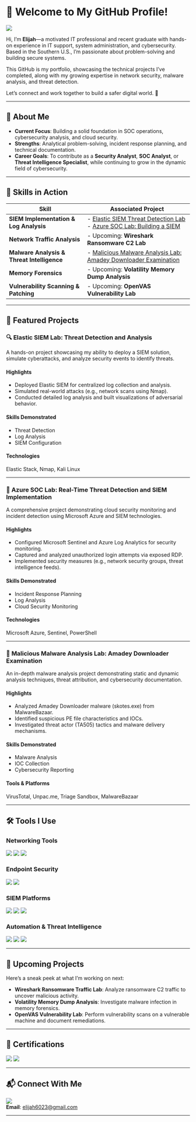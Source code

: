 # **👋 Welcome to My GitHub Profile!**  
<a href="https://www.linkedin.com/in/darralynmiller23"><img src="https://img.shields.io/badge/-LinkedIn-0072b1?&style=for-the-badge&logo=linkedin&logoColor=white" /></a>  

Hi, I’m **Elijah**—a motivated IT professional and recent graduate with hands-on experience in IT support, system administration, and cybersecurity. Based in the Southern U.S., I’m passionate about problem-solving and building secure systems.  

This GitHub is my portfolio, showcasing the technical projects I’ve completed, along with my growing expertise in network security, malware analysis, and threat detection.  

Let’s connect and work together to build a safer digital world. 🌟  

---

## **🌟 About Me**  
- **Current Focus**: Building a solid foundation in SOC operations, cybersecurity analysis, and cloud security.  
- **Strengths**: Analytical problem-solving, incident response planning, and technical documentation.  
- **Career Goals**: To contribute as a **Security Analyst**, **SOC Analyst**, or **Threat Intelligence Specialist**, while continuing to grow in the dynamic field of cybersecurity.  

---

## **🚀 Skills in Action**  

| **Skill**                                 | **Associated Project**                                                                                                                                                                                                                                                                                                            |
|-------------------------------------------|----------------------------------------------------------------------------------------------------------------------------------------------------------------------------------------------------------------------------------------------------------------------------------------------------------------------------|
| **SIEM Implementation & Log Analysis**   | - [Elastic SIEM Threat Detection Lab](#elastic-siem-threat-detection-lab)  <br>- [Azure SOC Lab: Building a SIEM](#azure-soc-lab-real-time-threat-detection-and-siem-implementation)                                                                                                     |
| **Network Traffic Analysis**              | - Upcoming: **Wireshark Ransomware C2 Lab**                                                                                                                                                                                                                                                                                  |
| **Malware Analysis & Threat Intelligence** | - [Malicious Malware Analysis Lab: Amadey Downloader Examination](#malicious-malware-analysis-lab-amadey-downloader-examination)                                                                                                                                                                                             |
| **Memory Forensics**                      | - Upcoming: **Volatility Memory Dump Analysis**                                                                                                                                                                                                                                                                              |
| **Vulnerability Scanning & Patching**     | - Upcoming: **OpenVAS Vulnerability Lab**                                                                                                                                                                                                                                                                                     |

---

## **📂 Featured Projects**

### 🔍 **Elastic SIEM Lab: Threat Detection and Analysis**  
A hands-on project showcasing my ability to deploy a SIEM solution, simulate cyberattacks, and analyze security events to identify threats.  

#### **Highlights**  
- Deployed Elastic SIEM for centralized log collection and analysis.  
- Simulated real-world attacks (e.g., network scans using Nmap).  
- Conducted detailed log analysis and built visualizations of adversarial behavior.  

#### **Skills Demonstrated**  
- Threat Detection  
- Log Analysis  
- SIEM Configuration  

#### **Technologies**  
Elastic Stack, Nmap, Kali Linux  

---

### 🔐 **Azure SOC Lab: Real-Time Threat Detection and SIEM Implementation**  
A comprehensive project demonstrating cloud security monitoring and incident detection using Microsoft Azure and SIEM technologies.  

#### **Highlights**  
- Configured Microsoft Sentinel and Azure Log Analytics for security monitoring.  
- Captured and analyzed unauthorized login attempts via exposed RDP.  
- Implemented security measures (e.g., network security groups, threat intelligence feeds).  

#### **Skills Demonstrated**  
- Incident Response Planning  
- Log Analysis  
- Cloud Security Monitoring  

#### **Technologies**  
Microsoft Azure, Sentinel, PowerShell  

---

### 🔬 **Malicious Malware Analysis Lab: Amadey Downloader Examination**  
An in-depth malware analysis project demonstrating static and dynamic analysis techniques, threat attribution, and cybersecurity documentation.  

#### **Highlights**  
- Analyzed Amadey Downloader malware (skotes.exe) from MalwareBazaar.  
- Identified suspicious PE file characteristics and IOCs.  
- Investigated threat actor (TA505) tactics and malware delivery mechanisms.  

#### **Skills Demonstrated**  
- Malware Analysis  
- IOC Collection  
- Cybersecurity Reporting  

#### **Tools & Platforms**  
VirusTotal, Unpac.me, Triage Sandbox, MalwareBazaar  

---

## **🛠 Tools I Use**

### **Networking Tools**  
<img src="https://img.shields.io/badge/-Wireshark-1679A7?&style=for-the-badge&logo=Wireshark&logoColor=white" />  
<img src="https://img.shields.io/badge/-Zeek-777BB4?&style=for-the-badge&logo=Zeek&logoColor=white" />  
<img src="https://img.shields.io/badge/-Nmap-4682B4?&style=for-the-badge&logo=Nmap&logoColor=white" />  

### **Endpoint Security**  
<img src="https://img.shields.io/badge/-Microsoft_Defender_for_Endpoint-00A4EF?&style=for-the-badge&logo=Microsoft&logoColor=white" />  
<img src="https://img.shields.io/badge/-Bitdefender_GravityZone-00A4EF?&style=for-the-badge&logo=Bitdefender&logoColor=red" />  

### **SIEM Platforms**  
<img src="https://img.shields.io/badge/-Microsoft_Sentinel-0078D4?&style=for-the-badge&logo=Microsoft&logoColor=white" />  
<img src="https://img.shields.io/badge/-Elastic_SIEM-005571?style=for-the-badge&logo=Elastic&logoColor=white" />  
<img src="https://img.shields.io/badge/-Splunk-000000?&style=for-the-badge&logo=Splunk&logoColor=white" />  

### **Automation & Threat Intelligence**  
<img src="https://img.shields.io/badge/-PowerShell-5391FE?&style=for-the-badge&logo=PowerShell&logoColor=white" />  
<img src="https://img.shields.io/badge/-MalwareBazaar-FF6B6B?&style=for-the-badge&logo=Malware&logoColor=white" />  
<img src="https://img.shields.io/badge/-VirusTotal-394EFF?&style=for-the-badge&logo=VirusTotal&logoColor=white" />  

---

## **🎯 Upcoming Projects**  
Here’s a sneak peek at what I’m working on next:  
- **Wireshark Ransomware Traffic Lab**: Analyze ransomware C2 traffic to uncover malicious activity.  
- **Volatility Memory Dump Analysis**: Investigate malware infection in memory forensics.  
- **OpenVAS Vulnerability Lab**: Perform vulnerability scans on a vulnerable machine and document remediations.  

---

## **📜 Certifications**  

<img src="https://img.shields.io/badge/-CompTIA_Security%2B-FF0000?&style=for-the-badge&logo=CompTIA&logoColor=white" />  
<img src="https://img.shields.io/badge/-ISC2_Certified_In_Cybersecurity-0078D4?&style=for-the-badge&logo=ISC2&logoColor=white" />  

---

## **📬 Connect With Me**  
<a href="https://www.linkedin.com/in/darralynmiller23"><img src="https://img.shields.io/badge/-LinkedIn-0072b1?&style=for-the-badge&logo=linkedin&logoColor=white" /></a>  
**Email**: elijah6023@gmail.com  

---
